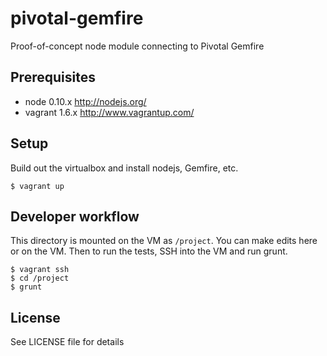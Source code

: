 pivotal-gemfire
===============

Proof-of-concept node module connecting to Pivotal Gemfire

## Prerequisites 

* node 0.10.x http://nodejs.org/
* vagrant 1.6.x http://www.vagrantup.com/

## Setup
Build out the virtualbox and install nodejs, Gemfire, etc.

    $ vagrant up

## Developer workflow

This directory is mounted on the VM as `/project`. You can make edits here or on the VM. Then to run the tests, SSH into the VM and run grunt.

    $ vagrant ssh
    $ cd /project
    $ grunt

## License

See LICENSE file for details
